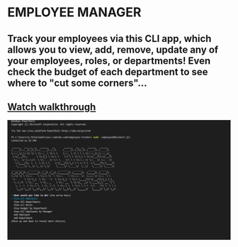 # EMPLOYEE MANAGER
## Track your employees via this CLI app, which allows you to view, add, remove, update any of your employees, roles, or departments! Even check the budget of each department to see where to "cut some corners"...
## [Watch walkthrough](https://www.youtube.com/watch?v=aXoVd0DHzng)
![screenshot of app](./employeesnip.PNG)
